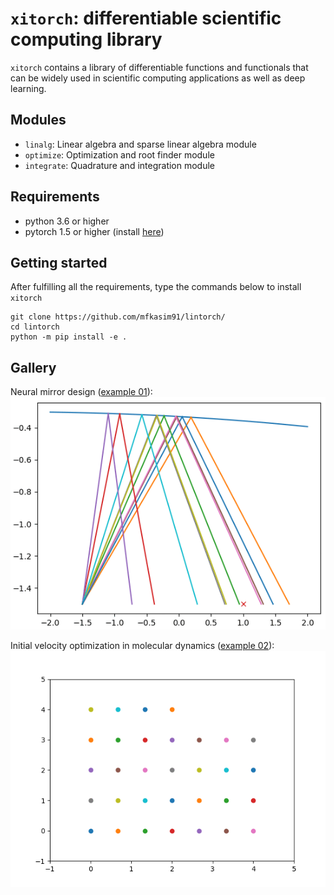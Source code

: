 # `xitorch`: differentiable scientific computing library

`xitorch` contains a library of differentiable functions and functionals that
can be widely used in scientific computing applications as well as deep learning.

## Modules

* `linalg`: Linear algebra and sparse linear algebra module
* `optimize`: Optimization and root finder module
* `integrate`: Quadrature and integration module

## Requirements

* python 3.6 or higher
* pytorch 1.5 or higher (install [here](https://pytorch.org/))

## Getting started

After fulfilling all the requirements, type the commands below to install `xitorch`

    git clone https://github.com/mfkasim91/lintorch/
    cd lintorch
    python -m pip install -e .

## Gallery

Neural mirror design ([example 01](examples/01-mirror-design/)):
![neural mirror design](examples/01-mirror-design/images/mirror.gif)

Initial velocity optimization in molecular dynamics ([example 02](examples/02-molecular-dynamics/)):
![molecular dynamics](examples/02-molecular-dynamics/images/md.gif)
